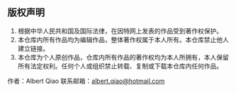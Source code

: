## 版权声明
1. 根据中华人民共和国及国际法律，在因特网上发表的作品受到著作权保护。
2. 本仓库内所有作品均为编辑作品，整体著作权属于本人所有。本仓库禁止他人建立链接。
3. 本仓库为个人原创作品，仓库内所有作品的著作权均为本人所拥有，本人保留所有法定权利。任何个人或组织禁止转载、复制或下载本仓库内任何作品。

作者：Albert Qiao 联系邮箱：albert.qiao@hotmail.com
